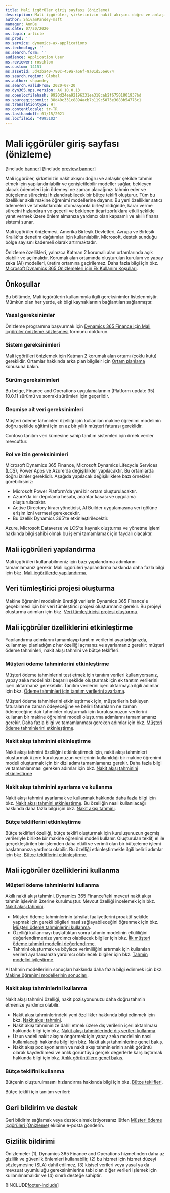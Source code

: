 ```yaml
---
title: Mali içgörüler giriş sayfası (önizleme)
description: Mali içgörüler, şirketinizin nakit akışını doğru ve anlaşılır şekilde tahmin etmek için yapılandırılabilir ve genişletilebilir modeller sağlar, bekleyen alacak ödemeleri için ödemeyi ne zaman alacağınızı tahmin eder ve bütçeleme sürecinizi hızlandırabilecek bir bütçe teklifi oluşturur. Tüm bu özellikler akıllı makine öğrenimi modellerine dayanır.
author: ShivamPandey-msft
manager: AnnBe
ms.date: 07/20/2020
ms.topic: article
ms.prod: ''
ms.service: dynamics-ax-applications
ms.technology: ''
ms.search.form: ''
audience: Application User
ms.reviewer: roschlom
ms.custom: 14151
ms.assetid: 3d43ba40-780c-459a-a66f-9a01d556e674
ms.search.region: Global
ms.author: shpandey
ms.search.validFrom: 2020-07-20
ms.dyn365.ops.version: AX 10.0.13
ms.openlocfilehash: 9920d24ea92196331ea318cab2f67501801937bd
ms.sourcegitcommit: 38d40c331c8894acb7b119c5073e3088b54776c1
ms.translationtype: HT
ms.contentlocale: tr-TR
ms.lasthandoff: 01/15/2021
ms.locfileid: "4995102"
---
```

# <a name="finance-insights-home-page-preview"></a>Mali içgörüler giriş sayfası (önizleme)

[!include [banner](../includes/banner.md)]
[!include [preview banner](../includes/preview-banner.md)]

Mali içgörüler, şirketinizin nakit akışını doğru ve anlaşılır şekilde tahmin etmek için yapılandırılabilir ve genişletilebilir modeller sağlar, bekleyen alacak ödemeleri için ödemeyi ne zaman alacağınızı tahmin eder ve bütçeleme sürecinizi hızlandırabilecek bir bütçe teklifi oluşturur. Tüm bu özellikler akıllı makine öğrenimi modellerine dayanır. Bu yeni özellikler satıcı ödemeleri ve tahsilatlardaki otomasyonla birleştirildiğinde, karar verme sürecini hızlandıran ve geçerli ve beklenen ticari zorluklara etkili şekilde yanıt vermek üzere önlem almanıza yardımcı olan kapsamlı ve akıllı finans sistemi sunar.

Mali içgörüler önizlemesi, Amerika Birleşik Devletleri, Avrupa ve Birleşik Krallık'ta denetim dağıtımları için kullanılabilir. Microsoft, destek sunduğu bölge sayısını kademeli olarak artırmaktadır.

Önizleme özellikleri, yalnızca Katman 2 korumalı alan ortamlarında açık olabilir ve açılmalıdır. Korumalı alan ortamında oluşturulan kurulum ve yapay zeka (AI) modelleri, üretim ortamına geçirilemez. Daha fazla bilgi için bkz. [Microsoft Dynamics 365 Önizlemeleri için Ek Kullanım Koşulları](https://docs.microsoft.com/dynamics365/legal/supp-dynamics365-preview#:~:text=Supplemental%20Terms%20of%20Use%20for%20Microsoft%20Dynamics%20365,%28governing%20your%20use%20of%20Microsoft%20Dynamics%20365%20Online%29.).

## <a name="prerequisites"></a>Önkoşullar

Bu bölümde, Mali içgörülerin kullanımıyla ilgili gereksinimler listelenmiştir. Mümkün olan her yerde, ek bilgi kaynaklarının bağlantıları sağlanmıştır.

### <a name="legal-requirements"></a>Yasal gereksinimler

Önizleme programına başvurmak için [Dynamics 365 Finance için Mali içgörüler önizleme sözleşmesi](https://forms.office.com/FormsPro/Pages/ResponsePage.aspx?id=v4j5cvGGr0GRqy180BHbR56j8lZs0FdAvwT75_WNFyxUM1c0Uzc1RFpaU1RVTEwxVTNWUERPRThUSy4u) formunu doldurun.

### <a name="system-requirements"></a>Sistem gereksinimleri

Mali içgörüleri önizlemek için Katman 2 korumalı alan ortamı (çoklu kutu) gereklidir. Ortamlar hakkında arka plan bilgileir için [Ortam planlama](https://docs.microsoft.com/dynamics365/fin-ops-core/fin-ops/imp-lifecycle/environment-planning) konusuna bakın.

### <a name="version-requirements"></a>Sürüm gereksinimleri

Bu belge, Finance and Operations uygulamalarının (Platform update 35) 10.0.11 sürümü ve sonraki sürümleri için geçerlidir.

### <a name="historical-data-requirements"></a>Geçmişe ait veri gereksinimleri

Müşteri ödeme tahminleri özelliği için kullanılan makine öğrenimi modelinin doğru şekilde eğitimi için en az bir yıllık müşteri faturası gereklidir.

Contoso tanıtım veri kümesine sahip tanıtım sistemleri için örnek veriler mevcuttur.

### <a name="role-and-permission-requirements"></a>Rol ve izin gereksinimleri

Microsoft Dynamics 365 Finance, Microsoft Dynamics Lifecycle Services (LCS), Power Apps ve Azure'da değişiklikler yapılacaktır. Bu ortamlarda doğru izinler gereklidir. Aşağıda yapılacak değişikliklere bazı örnekleri görebilirsiniz:

- Microsoft Power Platform'da yeni bir ortam oluşturulacaktır.
- Azure'da bir depolama hesabı, anahtar kasası ve uygulama oluşturulacaktır.
- Active Directory kiracı yöneticisi, AI Builder uygulamasına veri gölüne erişim izni vermesi gerekecektir.
- Bu özellik Dynamics 365'te etkinleştirilecektir.

Azure, Microsoft Dataverse ve LCS'te kaynak oluşturma ve yönetme işlemi hakkında bilgi sahibi olmak bu işlemi tamamlamak için faydalı olacaktır.

## <a name="configure-finance-insights"></a>Mali içgörüleri yapılandırma

Mali içgörüleri kullanabilmeniz için bazı yapılandırma adımlarını tamamlamanız gerekir. Mali içgörüleri yapılandırma hakkında daha fazla bilgi için bkz. [Mali içgörülerde yapılandırma](configure-for-fin-insites.md).

## <a name="create-a-data-integrator-project"></a>Veri tümleştirici projesi oluşturma

Makine öğrenimi modelinin ürettiği verilerin Dynamics 365 Finance'e geçebilmesi için bir veri tümleştirici projesi oluşturmanız gerekir. Bu projeyi oluşturma adımları için bkz. [Veri tümleştiricisi projesi oluşturma](create-data-integrate-project.md).

## <a name="enable-finance-insights-capabilities"></a>Mali içgörüler özelliklerini etkinleştirme

Yapılandırma adımlarını tamamlayıp tanıtım verilerini ayarladığınızda, kullanmayı planladığınız her özelliği açmanız ve ayarlamanız gerekir: müşteri ödeme tahminleri, nakit akışı tahmini ve bütçe teklifleri.

### <a name="enable-customer-payment-predictions"></a>Müşteri ödeme tahminlerini etkinleştirme
Müşteri ödeme tahminlerini test etmek için tanıtım verileri kullanıyorsanız, yapay zeka modelinizi başarılı şekilde oluşturmak için ek tanıtım verilerini içeri aktarmanız gerekebilir. Tanıtım verilerini içeri aktarmayla ilgili adımlar için bkz. [Ödeme tahminleri için tanıtım verilerini ayarlama](set-up-demo-data.md).

Müşteri ödeme tahminlerini etkinleştirmek için, müşterilerin bekleyen faturaları ne zaman ödeyeceğine ve belirli faturaların ne zaman ödeneceğine dair tahminler oluşturmak için kuruluşunuzun verilerini kullanan bir makine öğreinimi modeli oluşturma adımlarını tamamlamanız gerekir. Daha fazla bilgi ve tamamlanması gereken adımlar için bkz. [Müşteri ödeme tahminlerini etkinleştirme](enable-cust-paymnt-prediction.md). 

### <a name="enable-cash-flow-forecasting"></a>Nakit akışı tahminini etkinleştirme
Nakit akışı tahmini özelliğini etkinleştirmek için, nakit akışı tahminleri oluşturmak üzere kuruluşunuzun verilerinin kullanıldığı bir makine öğrenimi modeli oluşturmak için bir dizi adımı tamamlamanız gerekir. Daha fazla bilgi ve tamamlanması gereken adımlar için bkz. [Nakit akışı tahminini etkinleştirme](enable-cash-flow-forecasting.md) 

### <a name="set-up-and-use-cash-flow-forecasting"></a>Nakit akışı tahminini ayarlama ve kullanma
Nakit akışı tahmini ayarlamak ve kullanmak hakkında daha fazla bilgi için bkz. [Nakit akışı tahmini etkinleştirme](enable-cash-flow-forecasting.md). Bu özelliğin nasıl kullanılacağı hakkında daha fazla bilgi için bkz. [Nakit akışı tahmini](cash-flow-forecast-intro.md).

### <a name="enable-budget-proposals"></a>Bütçe tekliflerini etkinleştirme

Bütçe teklifleri özelliği, bütçe teklifi oluşturmak için kuruluşunuzun geçmiş verileriyle birlikte bir makine öğrenimi modeli kullanır. Oluşturulan teklif, el ile gerçekleştirilen bir işlemden daha etkili ve verimli olan bir bütçeleme işlemi başlatmanıza yardımcı olabilir. Bu özelliği etkinleştirmekle ilgili belirli adımlar için bkz. [Bütçe tekliflerini etkinleştirme](enable-budget-proposal.md). 

## <a name="using-finance-insights-features"></a>Mali içgörüler özelliklerini kullanma

### <a name="using-customer-payment-predictions"></a>Müşteri ödeme tahminlerini kullanma

Akıllı nakit akışı tahmini, Dynamics 365 Finance'teki mevcut nakit akışı tahmin işlevinin üzerine kurulmuştur. Mevcut özelliği incelemek için bkz. [Nakit akışı tahmini](../cash-bank-management/cash-flow-forecasting.md).

- Müşteri ödeme tahminlerinin tahsilat faaliyetlerini proaktif şekilde yapmak için gerekli bilgileri nasıl sağlayabileceğini öğrenmek için bkz. [Müşteri ödeme tahminlerini kullanma](use-customer-payment-predictions.md).
- Özelliği kullanmayı başlattıktan sonra tahmin modelinin etkililiğini değerlendirmenize yardımcı olabilecek bilgiler için bkz. [İlk müşteri ödeme tahmini modelini değerlendirme](evaluate-payment-prediction.md).
- Tahmini oluşturmak ve böylece verimliliğini artırmak için kullanılan verileri ayarlamanıza yardımcı olabilecek bilgiler için bkz. [Tahmin modelini iyileştirme](improve-model.md).

AI tahmin modellerinin sonuçları hakkında daha fazla bilgi edinmek için bkz. [Makine öğrenimi modellerinin sonuçları](confusion-matrix.md).

### <a name="using-cash-flow-forecasts"></a>Nakit akışı tahminlerini kullanma

Nakit akışı tahmini özelliği, nakit pozisyonunuzu daha doğru tahmin etmenize yardımcı olabilir. 

- Nakit akışı tahminlerindeki yeni özellikler hakkında bilgi edinmek için bkz. [Nakit akışı tahmini](cash-flow-forecast-intro.md).
- Nakit akışı tahmininize dahil etmek üzere dış verilerin içeri aktarılması hakkında bilgi için bkz. [Nakit akışı tahminlerinde dış verileri kullanma](external-data-in-cash-flow.md). 
- Uzun vadeli nakit akışını öngörmek için yapay zeka modelinin nasıl kullanılacağı hakkında bilgi için bkz. [Nakit akışı tahminlerine genel bakış](cash-position.md).
- Nakit akışı pozisyonlarının ve nakit akışı tahminlerinin anlık görüntü olarak kaydedilmesi ve anlık görüntüyü gerçek değerlerle karşılaştırmak hakkında bilgi için bkz. [Anlık görüntülere genel bakış](payment-snapshots.md).

### <a name="using-budget-proposal"></a>Bütçe teklifini kullanma

Bütçenin oluşturulmasını hızlandırma hakkında bilgi için bkz. [Bütçe teklifleri](budget-proposals.md). 

Bütçe teklifi için tanıtım verileri:

## <a name="feedback-and-support"></a>Geri bildirim ve destek

Geri bildirim sağlamak veya destek almak istiyorsanız lütfen [Müşteri ödeme içgörüleri (Önizleme)](mailto:fiap@microsoft.com) ekibine e-posta gönderin.

## <a name="privacy-notice"></a>Gizlilik bildirimi

Önizlemeler (1), Dynamics 365 Finance and Operations hizmetinden daha az gizlilik ve güvenlik önlemleri kullanabilir, (2) bu hizmet için hizmet düzeyi sözleşmesine (SLA) dahil edilmez, (3) kişisel verileri veya yasal ya da mevzuat uyumluluğu gereksinimlerine tabi olan diğer verileri işlemek için kullanılmamalıdır ve (4) sınırlı desteğe sahiptir.


[!INCLUDE[footer-include](../../includes/footer-banner.md)]